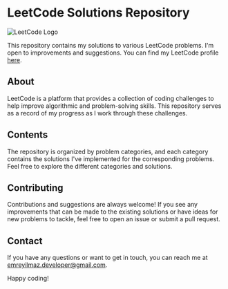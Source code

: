 # LeetCode Solutions Repository

![LeetCode Logo](https://assets.leetcode.com/static_assets/public/webpack_bundles/images/logo-dark.e99485d9b.svg)

This repository contains my solutions to various LeetCode problems. I'm open to improvements and suggestions.
You can find my LeetCode profile [here](https://leetcode.com/emreyilmaz/).

## About

LeetCode is a platform that provides a collection of coding challenges to help improve algorithmic and problem-solving skills. This repository serves as a record of my progress as I work through these challenges.

## Contents

The repository is organized by problem categories, and each category contains the solutions I've implemented for the corresponding problems. Feel free to explore the different categories and solutions.

## Contributing

Contributions and suggestions are always welcome! If you see any improvements that can be made to the existing solutions or have ideas for new problems to tackle, feel free to open an issue or submit a pull request.

## Contact

If you have any questions or want to get in touch, you can reach me at [emreyilmaz.developer@gmail.com](mailto:emreyilmaz.developer@gmail.com).

Happy coding!
